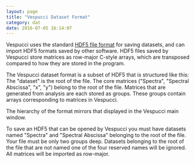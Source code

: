 ```yaml
---
layout: page
title: "Vespucci Dataset Format"
category: dat
date: 2016-07-05 16:14:07
---
```

Vespucci uses the standard [HDF5 file format](https://www.hdfgroup.org/HDF5/) for saving datasets, and can import HDF5 formats saved by other software. HDF5 files saved by Vespucci store matrices as row-major C-style arrays, which are transposed compared to how they are stored in the program.

The Vespucci dataset format is a subset of HDF5 that is structured like this:
The "dataset" is the root of the file.
The core matrices ("Spectra", "Spectral Abscissa", "x", "y") belong to the root of the file.
Matrices that are generated from analysis are each stored as groups. These groups contain arrays corresponding to matrices in Vespucci.

The hierarchy of the format mirrors that displayed in the Vespucci main window.

To save an HDF5 that can be opened by Vespucci you must have datasets named "Spectra" and "Spectral Abscissa" belonging to the root of the file. Your file must be only two groups deep. Datasets belonging to the root of the file that are not named one of the four reserved names will be ignored. All matrices will be imported as row-major.

